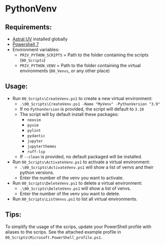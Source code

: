 # PythonVenv

## Requirements:

- [Astral UV](https://docs.astral.sh/uv/) installed globally
- [Powershell 7](https://github.com/PowerShell/powershell/releases)
- Environment variables:
    - `PRIV_PYTHON_SCRIPTS` = Path to the folder containing the scripts (`00_Scripts`)
    - `PRIV_PYTHON_VENV` = Path to the folder containing the virtual environments (`00_Venvs`, or any other place)

## Usage:

- Run `00_Scripts\CreateVenv.ps1` to create a new virtual environment:
    - `.\00_Scripts\CreateVenv.ps1 -Name "MyVenv" -PythonVersion "3.9"`
    - If no `PythonVersion` is provided, the script will default to `3.10`
    - The script will by default install these packages:
        - `neovim`
        - `pyvim`
        - `pylint`
        - `pydantic`
        - `jupyter`
        - `jupyterthemes`
        - `ruff-lsp`
    - If `--clean` is provided, no default packaged will be installed.
- Run `00_Scripts\ActivateVenv.ps1` to activate a virtual environment:
    - `.\00_Scripts\ActivateVenv.ps1` will show a list of venvs and their python versions.
    - Enter the number of the venv you want to activate.
- Run `00_Scripts\DeleteVenv.ps1` to delete a virtual environment:
    - `.\00_Scripts\DeleteVenv.ps1` will show a list of venvs.
    - Enter the number of the venv you want to delete.
- Run `00_Scripts\ListVenvs.ps1` to list all virtual environments.

## Tips:

To simplify the usage of the scrips, update your PowerShell profile with aliases to the scrips.
See the attached example profile in `00_Scripts\Microsoft.PowerShell_profile.ps1`.

